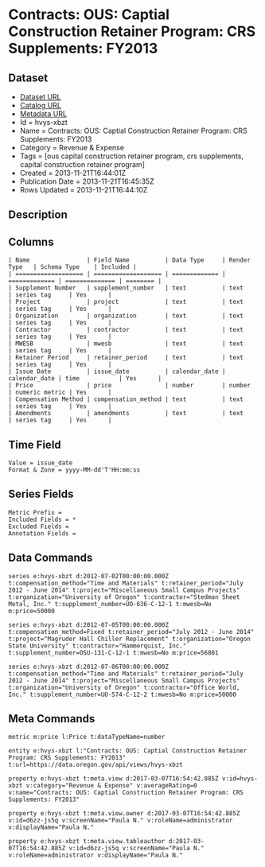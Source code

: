 # Contracts: OUS: Captial Construction Retainer Program: CRS Supplements: FY2013

## Dataset

* [Dataset URL](https://data.oregon.gov/api/views/hvys-xbzt/rows.json?max_rows=100)
* [Catalog URL](https://catalog.data.gov/dataset/contracts-ous-captial-construction-retainer-program-crs-supplements-fy2013-aa4c2)
* [Metadata URL](https://data.oregon.gov/api/views/hvys-xbzt)
* Id = hvys-xbzt
* Name = Contracts: OUS: Captial Construction Retainer Program: CRS Supplements: FY2013
* Category = Revenue & Expense
* Tags = [ous capital construction retainer program, crs supplements, capital construction retainer program]
* Created = 2013-11-21T16:44:01Z
* Publication Date = 2013-11-21T16:45:35Z
* Rows Updated = 2013-11-21T16:44:10Z

## Description



## Columns

```ls
| Name                | Field Name          | Data Type     | Render Type   | Schema Type    | Included | 
| =================== | =================== | ============= | ============= | ============== | ======== | 
| Supplement Number   | supplement_number   | text          | text          | series tag     | Yes      | 
| Project             | project             | text          | text          | series tag     | Yes      | 
| Organization        | organization        | text          | text          | series tag     | Yes      | 
| Contractor          | contractor          | text          | text          | series tag     | Yes      | 
| MWESB               | mwesb               | text          | text          | series tag     | Yes      | 
| Retainer Period     | retainer_period     | text          | text          | series tag     | Yes      | 
| Issue Date          | issue_date          | calendar_date | calendar_date | time           | Yes      | 
| Price               | price               | number        | number        | numeric metric | Yes      | 
| Compensation Method | compensation_method | text          | text          | series tag     | Yes      | 
| Amendments          | amendments          | text          | text          | series tag     | Yes      | 
```

## Time Field

```ls
Value = issue_date
Format & Zone = yyyy-MM-dd'T'HH:mm:ss
```

## Series Fields

```ls
Metric Prefix = 
Included Fields = *
Excluded Fields = 
Annotation Fields = 
```

## Data Commands

```ls
series e:hvys-xbzt d:2012-07-02T00:00:00.000Z t:compensation_method="Time and Materials" t:retainer_period="July 2012 - June 2014" t:project="Miscellaneous Small Campus Projects" t:organization="University of Oregon" t:contractor="Stedman Sheet Metal, Inc." t:supplement_number=UO-636-C-12-1 t:mwesb=No m:price=50000

series e:hvys-xbzt d:2012-07-05T00:00:00.000Z t:compensation_method=Fixed t:retainer_period="July 2012 - June 2014" t:project="Magruder Hall Chiller Replacement" t:organization="Oregon State University" t:contractor="Hammerquist, Inc." t:supplement_number=OSU-131-C-12-1 t:mwesb=No m:price=56801

series e:hvys-xbzt d:2012-07-06T00:00:00.000Z t:compensation_method="Time and Materials" t:retainer_period="July 2012 - June 2014" t:project="Miscellaneous Small Campus Projects" t:organization="University of Oregon" t:contractor="Office World, Inc." t:supplement_number=UO-574-C-12-2 t:mwesb=No m:price=50000
```

## Meta Commands

```ls
metric m:price l:Price t:dataTypeName=number

entity e:hvys-xbzt l:"Contracts: OUS: Captial Construction Retainer Program: CRS Supplements: FY2013" t:url=https://data.oregon.gov/api/views/hvys-xbzt

property e:hvys-xbzt t:meta.view d:2017-03-07T16:54:42.885Z v:id=hvys-xbzt v:category="Revenue & Expense" v:averageRating=0 v:name="Contracts: OUS: Captial Construction Retainer Program: CRS Supplements: FY2013"

property e:hvys-xbzt t:meta.view.owner d:2017-03-07T16:54:42.885Z v:id=d6zz-js5q v:screenName="Paula N." v:roleName=administrator v:displayName="Paula N."

property e:hvys-xbzt t:meta.view.tableauthor d:2017-03-07T16:54:42.885Z v:id=d6zz-js5q v:screenName="Paula N." v:roleName=administrator v:displayName="Paula N."
```